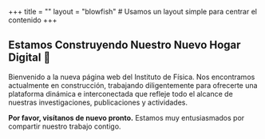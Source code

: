 +++
title = ""
layout = "blowfish" # Usamos un layout simple para centrar el contenido
+++

## Estamos Construyendo Nuestro Nuevo Hogar Digital 🔬

Bienvenido a la nueva página web del Instituto de Física. Nos encontramos actualmente en construcción, trabajando diligentemente para ofrecerte una plataforma dinámica e interconectada que refleje todo el alcance de nuestras investigaciones, publicaciones y actividades.

**Por favor, visítanos de nuevo pronto.** Estamos muy entusiasmados por compartir nuestro trabajo contigo.
